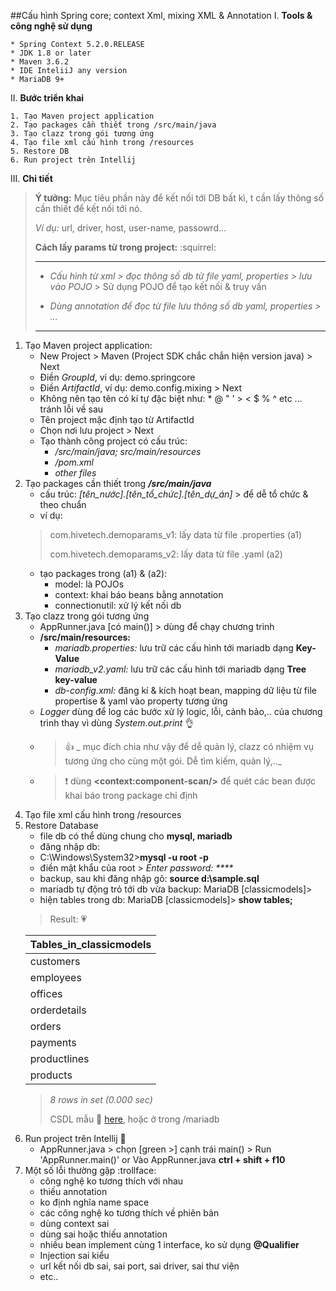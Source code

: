 ##Cấu hình Spring core; context Xml, mixing XML & Annotation
I. **Tools & công nghệ sử dụng**

    * Spring Context 5.2.0.RELEASE
    * JDK 1.8 or later
    * Maven 3.6.2
    * IDE InteliiJ any version
    * MariaDB 9+
II. **Bước triển khai**

    1. Tạo Maven project application
    2. Tạo packages cần thiết trong /src/main/java
    3. Tạo clazz trong gói tương ứng
    4. Tạo file xml cấu hình trong /resources
    5. Restore DB 
    6. Run project trên Intellij

III. **Chi tiết**
> **Ý tưởng:** Mục tiêu phần này để kết nối tới DB bất kì, t cần lấy thông số cần thiết để kết nối tới nó.
>
> *Ví dụ:* url, driver, host, user-name, passowrd...
>
> **Cách lấy params từ trong project:** :squirrel:
> ****
> * *Cấu hình từ xml > đọc thông số db từ file yaml, properties > lưu vào POJO* > Sử dụng POJO để tạo kết nối & truy vấn
> 
> * *Dùng annotation để đọc từ file lưu thông số db yaml, properties > ...*
>****
1. Tạo Maven project application:
    * New Project > Maven (Project SDK chắc chắn hiện version java) > Next
	* Điền *GroupId*, ví dụ: demo.springcore
	* Điền *ArtifactId*, ví dụ: demo.config.mixing > Next
	* Không nên tạo tên có kí tự đặc biệt như: * @ " ' > < $ % ^ etc  ... tránh lỗi về sau
	* Tên project mặc định tạo từ ArtifactId
	* Chọn nơi lưu project > Next
	* Tạo thành công project có cấu trúc:
		* _/src/main/java; src/main/resources_
		* _/pom.xml_
	    * _other files_
2. Tạo packages cần thiết trong *__/src/main/java__*
    * cấu trúc: _[tên_nước].[tên_tổ_chức].[tên_dự_án]_ >  để dễ tổ chức & theo chuẩn
    * ví dụ: 
    > com.hivetech.demoparams_v1: lấy data từ file .properties  (a1)
    >
    > com.hivetech.demoparams_v2: lấy data từ file .yaml  (a2) 
    * tạo packages  trong (a1) & (a2):
        * model: là POJOs        
        * context: khai báo beans bằng annotation
        * connectionutil: xử  lý kết nối db
3. Tạo clazz trong gói tương ứng
    * AppRunner.java [có main()] > dùng để chạy chương trình
    * **/src/main/resources:**
        * *mariadb.properties:* lưu trữ các cấu hình tới mariadb dạng **Key-Value**
        * *mariadb_v2.yaml:* lưu trữ các cấu hình tới mariadb dạng **Tree key-value**
        * *db-config.xml:* đăng kí & kích hoạt bean, mapping dữ liệu từ file propertise & yaml vào property tương ứng
    * *Logger* dùng để log các bước xử lý logic, lỗi, cảnh bảo,.. của chương trình thay vì dùng *System.out.print*  :ok_hand:
    * > :+1: _ mục đích chia như vậy để dễ quản lý, clazz có nhiệm vụ tương ứng cho cùng một gói. Dễ tìm kiếm, quản lý,.._
    * >  :exclamation: dùng **\<context:component-scan/\>** để quét các bean được khai báo trong package chỉ định
4. Tạo file xml cấu hình trong /resources
5. Restore Database
    * file db có thể dùng chung cho **mysql, mariadb**
    * đăng nhập db: 
    * C:\Windows\System32>**mysql -u root -p**
    * điền mật khẩu của root > _Enter password: ****_
    * backup, sau khi đăng nhập gõ: **source d:\sample.sql**
    * mariadb tự động trỏ tới db vừa backup: MariaDB [classicmodels]>
    * hiện tables trong db: MariaDB [classicmodels]> **show tables;**
    > Result:  :heartpulse:
    >
     | Tables_in_classicmodels |
     |-------------------------|
     | customers               |
     | employees               |
     | offices                 |
     | orderdetails            |
     | orders                  |
     | payments                |
     | productlines            |
     | products                |
    > _8 rows in set (0.000 sec)_
    >
    > CSDL mẫu :metal: [here](http://www.mysqltutorial.org/mysql-sample-database.aspx), hoặc ở trong /mariadb   
6. Run project trên Intellij  :running:
    * AppRunner.java > chọn [green >] cạnh trái main() > Run 'AppRunner.main()' or Vào AppRunner.java **ctrl + shift + f10**     
7. Một số lỗi thường gặp  :trollface:
    * công nghệ ko tương thích với nhau
    * thiếu annotation
    * ko định nghĩa name space
    * các công nghệ ko tương thích về phiên bản
    * dùng context sai
    * dùng sai hoặc thiếu annotation   
    * nhiều bean implement cùng 1 interface, ko sử dụng **@Qualifier**
    * Injection sai kiểu
    * url kết nối db sai, sai port, sai driver, sai thư viện
    * etc..
   
     
    
            

